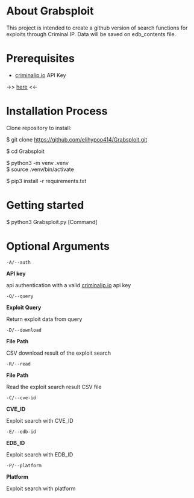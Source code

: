 ﻿
# About Grabsploit

This project is intended to create a github version of search functions for exploits through Criminal IP. Data will be saved on edb_contents file.

# Prerequisites

-   [criminalip.io](http://criminalip.io/)  API Key
    

->> [here](https://www.criminalip.io/)  <<-

# Installation Process  

Clone repository to install:  

$ git clone https://github.com/elihypoo414/Grabsploit.git

$ cd Grabsploit

$ python3 -m venv .venv  
$ source .venv/bin/activate

$ pip3 install -r requirements.txt

  

# Getting started

$ python3 Grabsploit.py [Command]

# Optional Arguments

`-A/--auth`

**API key**

api authentication with a valid  [criminalip.io](http://criminalip.io/)  api key

`-Q/--query`

**Exploit Query**

Return exploit data from query

`-D/--download`

**File Path**

CSV download result of the exploit search

`-R/--read`

**File Path**

Read the exploit search result CSV file

`-C/--cve-id`

**CVE_ID**

Exploit search with CVE_ID

`-E/--edb-id`

**EDB_ID**

Exploit search with EDB_ID

`-P/--platform`

**Platform**

Exploit search with platform

